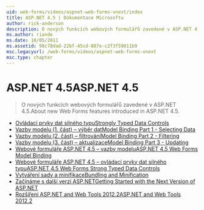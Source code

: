 ```yaml
---
uid: web-forms/videos/aspnet-web-forms-vnext/index
title: ASP.NET 4.5 | Dokumentace Microsoftu
author: rick-anderson
description: O nových funkcích webových formulářů zavedené v ASP.NET 4.5.
ms.author: riande
ms.date: 10/05/2011
ms.assetid: 98c78dad-22bf-45cd-807e-c2f3f59011b9
msc.legacyurl: /web-forms/videos/aspnet-web-forms-vnext
msc.type: chapter
---
```

<a name="aspnet-45"></a><span data-ttu-id="94cd4-103">ASP.NET 4.5</span><span class="sxs-lookup"><span data-stu-id="94cd4-103">ASP.NET 4.5</span></span>
====================
> <span data-ttu-id="94cd4-104">O nových funkcích webových formulářů zavedené v ASP.NET 4.5.</span><span class="sxs-lookup"><span data-stu-id="94cd4-104">About new Web Forms features introduced in ASP.NET 4.5.</span></span>


- [<span data-ttu-id="94cd4-105">Ovládací prvky dat silného typu</span><span class="sxs-lookup"><span data-stu-id="94cd4-105">Strongly Typed Data Controls</span></span>](aspnet-vnext-videos-strongly-typed-data-controls.md)
- [<span data-ttu-id="94cd4-106">Vazby modelu (1. část) – výběr dat</span><span class="sxs-lookup"><span data-stu-id="94cd4-106">Model Binding Part 1 - Selecting Data</span></span>](aspnet-vnext-videos-model-binding-part-1-selecting-data.md)
- [<span data-ttu-id="94cd4-107">Vazby modelu (2. část) – filtrování</span><span class="sxs-lookup"><span data-stu-id="94cd4-107">Model Binding Part 2 - Filtering</span></span>](aspnet-vnext-videos-model-binding-part-2-filtering.md)
- [<span data-ttu-id="94cd4-108">Vazby modelu (3. část) – aktualizace</span><span class="sxs-lookup"><span data-stu-id="94cd4-108">Model Binding Part 3 - Updating</span></span>](aspnet-vnext-videos-model-binding-part-3-updating.md)
- [<span data-ttu-id="94cd4-109">Webové formuláře ASP.NET 4.5 – vazby modelu</span><span class="sxs-lookup"><span data-stu-id="94cd4-109">ASP.NET 4.5 Web Forms Model Binding</span></span>](aspnet-45-web-forms-model-binding.md)
- [<span data-ttu-id="94cd4-110">Webové formuláře ASP.NET 4.5 – ovládací prvky dat silného typu</span><span class="sxs-lookup"><span data-stu-id="94cd4-110">ASP.NET 4.5 Web Forms Strong Typed Data Controls</span></span>](aspnet-45-web-forms-strong-typed-data-controls.md)
- [<span data-ttu-id="94cd4-111">Vytváření sady a minifikace</span><span class="sxs-lookup"><span data-stu-id="94cd4-111">Bundling and Minification</span></span>](aspnet-vnext-videos-bundling-and-minification.md)
- [<span data-ttu-id="94cd4-112">Začínáme s další verzí ASP.NET</span><span class="sxs-lookup"><span data-stu-id="94cd4-112">Getting Started with the Next Version of ASP.NET</span></span>](getting-started-with-the-next-version-of-aspnet.md)
- [<span data-ttu-id="94cd4-113">Rozšíření ASP.NET and Web Tools 2012.2</span><span class="sxs-lookup"><span data-stu-id="94cd4-113">ASP.NET and Web Tools 2012.2</span></span>](aspnet-and-web-tools-20122.md)
